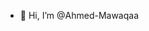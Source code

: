 - 👋 Hi, I’m @Ahmed-Mawaqaa

<!---
Ahmed-Mawaqaa/Ahmed-Mawaqaa is a ✨ special ✨ repository because its `README.md` (this file) appears on your GitHub profile.
You can click the Preview link to take a look at your changes.
--->
